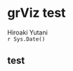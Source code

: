 # grViz test
Hiroaki Yutani  
`r Sys.Date()`  

## test

<!--html_preserve--><div id="htmlwidget-7357" style="width:720px;height:432px;" class="grViz"></div>
<script type="application/json" data-for="htmlwidget-7357">{"x":{"diagram":"\ndigraph G {\n      size = \"4,4\";\n      main [shape = box]; /* this is a comment */\n      main -> parse [weight = 8];\n      parse -> execute;\n      main -> init [style = dotted];\n      # main -> cleanup;\n      execute -> { make_string; printf}\n      init -> make_string;\n      edge [color = red]; // so is this\n      main -> printf;\n      node [shape = box, style = filled, color = \".7 .3 1.0\"];\n      execute -> compare;\n}","config":{"engine":"dot","options":null}},"evals":[]}</script><!--/html_preserve-->
